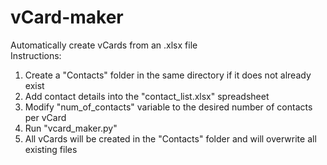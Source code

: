 # vCard-maker  

Automatically create vCards from an .xlsx file  
Instructions:  
1. Create a "Contacts" folder in the same directory if it does not already exist
2. Add contact details into the "contact_list.xlsx" spreadsheet  
3. Modify "num_of_contacts" variable to the desired number of contacts per vCard  
4. Run "vcard_maker.py"  
5. All vCards will be created in the "Contacts" folder and will overwrite all existing files  

